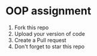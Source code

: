 # OOP assignment

1. Fork this repo
2. Upload your version of code
3. Create a Pull request
4. Don't forget to star this repo
